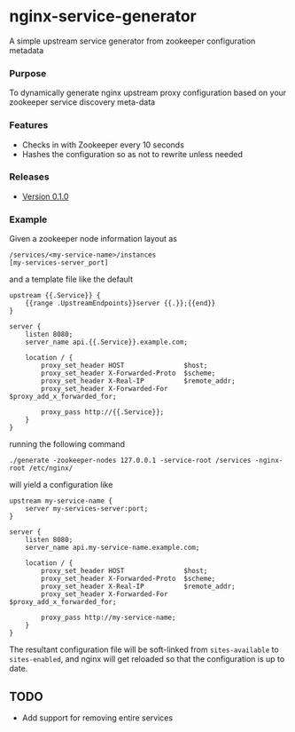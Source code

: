 # nginx-service-generator
A simple upstream service generator from zookeeper configuration metadata

### Purpose

To dynamically generate nginx upstream proxy configuration based on your zookeeper service discovery meta-data

### Features

* Checks in with Zookeeper every 10 seconds
* Hashes the configuration so as not to rewrite unless needed

### Releases

* [Version 0.1.0](releases/tag/v0.1.0)

### Example

Given a zookeeper node information layout as
```
/services/<my-service-name>/instances
[my-services-server_port]
```
and a template file like the default
```
upstream {{.Service}} {
    {{range .UpstreamEndpoints}}server {{.}};{{end}}
}

server {
    listen 8080;
    server_name api.{{.Service}}.example.com;

    location / {
        proxy_set_header HOST               $host;
        proxy_set_header X-Forwarded-Proto  $scheme;
        proxy_set_header X-Real-IP          $remote_addr;
        proxy_set_header X-Forwarded-For    $proxy_add_x_forwarded_for;

        proxy_pass http://{{.Service}};
    }
}
```
running the following command
```
./generate -zookeeper-nodes 127.0.0.1 -service-root /services -nginx-root /etc/nginx/
```
will yield a configuration like
```
upstream my-service-name {
    server my-services-server:port;
}

server {
    listen 8080;
    server_name api.my-service-name.example.com;

    location / {
        proxy_set_header HOST               $host;
        proxy_set_header X-Forwarded-Proto  $scheme;
        proxy_set_header X-Real-IP          $remote_addr;
        proxy_set_header X-Forwarded-For    $proxy_add_x_forwarded_for;

        proxy_pass http://my-service-name;
    }
}
```

The resultant configuration file will be soft-linked from `sites-available` to `sites-enabled`, and nginx will get reloaded so that the configuration is up to date.

## TODO

* Add support for removing entire services
